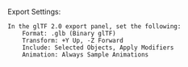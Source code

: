Export Settings:

    In the glTF 2.0 export panel, set the following:
        Format: .glb (Binary glTF)
        Transform: +Y Up, -Z Forward
        Include: Selected Objects, Apply Modifiers
        Animation: Always Sample Animations